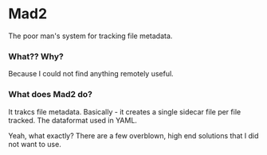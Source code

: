 # Mad2

The poor man's system for tracking file metadata.

### What?? Why?

Because I could not find anything remotely useful.

### What does Mad2 do?

It trakcs file metadata. Basically - it creates a single sidecar file per file tracked. The dataformat used in YAML.



Yeah, what exactly? There are a few overblown, high end solutions that I did not want to use.